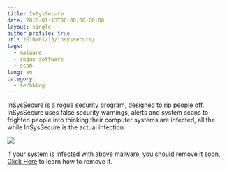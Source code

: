 ```yaml
---
title: InSysSecure
date: 2010-01-13T00:00:00+00:00
layout: single
author_profile: true
url: 2010/01/13/insyssecure/
tags:
  - malware
  - rogue software
  - scam
lang: en
category: 
  - techblog
---
```

InSysSecure is a rogue security program, designed to rip people off. InSysSecure uses false security warnings, alerts and system scans to frighten people into thinking their computer systems are infected, all the while InSysSecure is the actual infection.

[![](http://4.bp.blogspot.com/_vaUVXcmC3OI/S00FylP-YZI/AAAAAAAAAm4/4Ed6AU8Qfho/s640/InSysSecure_GUI.jpg)](http://4.bp.blogspot.com/_vaUVXcmC3OI/S00FylP-YZI/AAAAAAAAAm4/4Ed6AU8Qfho/s1600-h/InSysSecure_GUI.jpg)

if your system is infected with above malware, you should remove it soon, [Click Here](/knowledge-base/malware/removal/) to learn how to remove it.